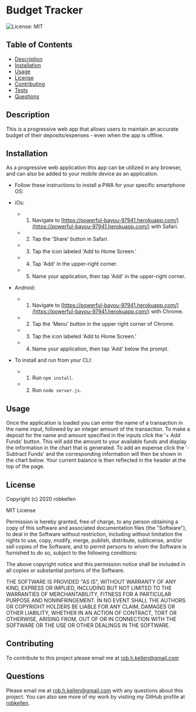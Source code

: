
# Budget Tracker
![License: MIT](https://img.shields.io/badge/License-MIT-green.svg)
  
## Table of Contents
- [Description](#description)
- [Installation](#installation)
- [Usage](#usage)
- [License](#license)
- [Contributing](#contributing)
- [Tests](#tests)
- [Questions](#questions)
    
  
## Description
This is a progressive web app that allows users to maintain an accurate budget of their deposits/expenses - even when the app is offline.


## Installation 
As a progressive web application this app can be utilized in any browser, and can also be added to your mobile device as an application.  
* Follow these instructions to install a PWA for your specific smartphone OS:

* iOs:

  * 1. Navigate to [https://powerful-bayou-97941.herokuapp.com/](https://powerful-bayou-97941.herokuapp.com/) with Safari.

  * 2. Tap the 'Share' button in Safari.

  * 3. Tap the icon labeled 'Add to Home Screen.'

  * 4. Tap 'Add' in the upper-right corner.

  * 5. Name your application, then tap 'Add' in the upper-right corner.

* Android:

  * 1. Navigate to [https://powerful-bayou-97941.herokuapp.com/](https://powerful-bayou-97941.herokuapp.com/) with Chrome.

  * 2. Tap the 'Menu' button in the upper right corner of Chrome.

  * 3. Tap the icon labeled 'Add to Home Screen.'

  * 4. Name your application, then tap 'Add' below the prompt.

* To install and run from your CLI:

  * 1. Run `npm install`.

  * 2. Run `node server.js`.


## Usage
Once the application is loaded you can enter the name of a transaction in the name input, followed by an integer amount of the transaction.  To make a deposit for the name and amount specified in the inputs click the '+ Add Funds' button.  This will add the amount to your available funds and display the information in the chart that is generated.  To add an expense click the '- Subtract Funds' and the corresponding information will then be shown in the chart below.  Your current balance is then reflected in the header at the top of the page.


## License
Copyright (c) 2020 robkellen
  
MIT License
    
Permission is hereby granted, free of charge, to any person obtaining a copy of this software and associated documentation files (the "Software"), to deal in the Software without restriction, including without limitation the rights to use, copy, modify, merge, publish, distribute, sublicense, and/or sell copies of the Software, and to permit persons to whom the Software is furnished to do so, subject to the following conditions:
    
The above copyright notice and this permission notice shall be included in all copies or substantial portions of the Software.
  
THE SOFTWARE IS PROVIDED "AS IS", WITHOUT WARRANTY OF ANY KIND, EXPRESS OR IMPLIED, INCLUDING BUT NOT LIMITED TO THE WARRANTIES OF MERCHANTABILITY, FITNESS FOR A PARTICULAR PURPOSE AND NONINFRINGEMENT. IN NO EVENT SHALL THE AUTHORS OR COPYRIGHT HOLDERS BE LIABLE FOR ANY CLAIM, DAMAGES OR OTHER LIABILITY, WHETHER IN AN ACTION OF CONTRACT, TORT OR OTHERWISE, ARISING FROM, OUT OF OR IN CONNECTION WITH THE SOFTWARE OR THE USE OR OTHER DEALINGS IN THE SOFTWARE.

## Contributing
To contribute to this project please email me at rob.h.kellen@gmail.com

  
## Questions
Please email me at rob.h.kellen@gmail.com with any questions about this project.  You can also see more of my work by visiting my GitHub profile at [robkellen](https://github.com{userName}).


